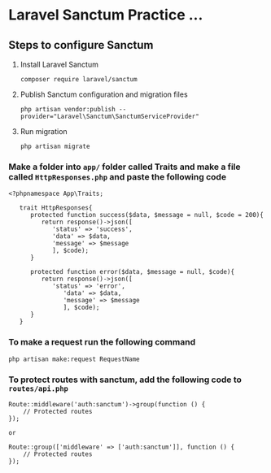 # Laravel Sanctum Practice ...

## Steps to configure Sanctum

1. Install Laravel Sanctum
    ```
    composer require laravel/sanctum
    ```
2. Publish Sanctum configuration and migration files
    ```
    php artisan vendor:publish --provider="Laravel\Sanctum\SanctumServiceProvider"
    ```
3. Run migration
    ```
    php artisan migrate
    ```
### Make a folder into `app/` folder called Traits and make a file called `HttpResponses.php` and paste the following code
```
<?phpnamespace App\Traits;
       
   trait HttpResponses{
      protected function success($data, $message = null, $code = 200){
         return response()->json([
            'status' => 'success',
            'data' => $data,
            'message' => $message
            ], $code);
      }
          
      protected function error($data, $message = null, $code){
         return response()->json([
            'status' => 'error',
               'data' => $data,
               'message' => $message
               ], $code);
      }
   }
```

### To make a request run the following command
```
php artisan make:request RequestName
```

### To protect routes with sanctum, add the following code to `routes/api.php`
```
Route::middleware('auth:sanctum')->group(function () {
    // Protected routes
});

or
 
Route::group(['middleware' => ['auth:sanctum']], function () {
    // Protected routes
});
```
